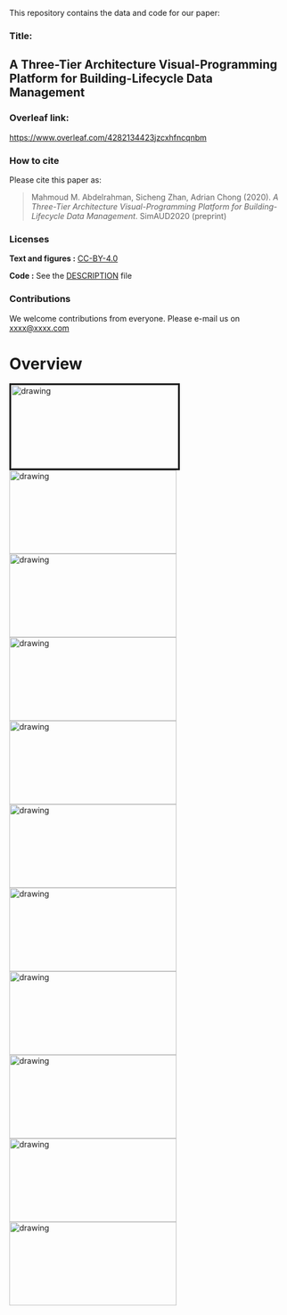 This repository contains the data and code for our paper:

### Title: 
## A Three-Tier Architecture Visual-Programming Platform for Building-Lifecycle Data Management
### Overleaf link: 
https://www.overleaf.com/4282134423jzcxhfncqnbm


### How to cite 

Please cite this paper as:

> Mahmoud M. Abdelrahman, Sicheng Zhan, Adrian Chong (2020). *A Three-Tier Architecture Visual-Programming Platform for Building-Lifecycle Data Management*. SimAUD2020 (preprint)



### Licenses

**Text and figures :**
[CC-BY-4.0](http://creativecommons.org/licenses/by/4.0/)

**Code :** See the [DESCRIPTION](DESCRIPTION) file


### Contributions

We welcome contributions from everyone. Please e-mail us on xxxx@xxxx.com

# Overview
<img src="https://user-images.githubusercontent.com/6969514/77833610-ccd95c80-7179-11ea-9492-964d3a80cd81.gif" alt="drawing" height="150" width="300" border="3"/>
<img src="https://user-images.githubusercontent.com/6969514/77833617-dfec2c80-7179-11ea-9c56-9e8c716e1d2a.gif" alt="drawing" height="150" width="300"/>
<img src="https://user-images.githubusercontent.com/6969514/77833637-04e09f80-717a-11ea-8b9b-2fd43ecde05c.gif" alt="drawing" height="150" width="300"/>
<img src="https://user-images.githubusercontent.com/6969514/77833649-16c24280-717a-11ea-9df1-8a5e0f7bae83.gif" alt="drawing" height="150" width="300"/>
<img src="https://user-images.githubusercontent.com/6969514/77833654-1aee6000-717a-11ea-81e8-5f46ef1da213.gif" alt="drawing" height="150" width="300"/>
<img src="https://user-images.githubusercontent.com/6969514/77833675-2772b880-717a-11ea-9abd-b41f1ee1fbb8.gif" alt="drawing" height="150" width="300"/>
<img src="https://user-images.githubusercontent.com/6969514/77833683-2f325d00-717a-11ea-9b96-aea8c3697c12.gif" alt="drawing" height="150" width="300"/>
<img src="https://user-images.githubusercontent.com/6969514/77833690-38232e80-717a-11ea-8e42-6fffe26e5da5.gif" alt="drawing" height="150" width="300"/>
<img src="https://user-images.githubusercontent.com/6969514/77833696-3eb1a600-717a-11ea-8f77-475be6d57cfb.gif" alt="drawing" height="150" width="300"/>
<img src="https://user-images.githubusercontent.com/6969514/77833712-5be67480-717a-11ea-8465-0aac0ae7f934.gif" alt="drawing" height="150" width="300"/>
<img src="https://user-images.githubusercontent.com/6969514/77833726-6ef94480-717a-11ea-9c68-acf79bfef3f4.gif" alt="drawing" height="150" width="300"/>


